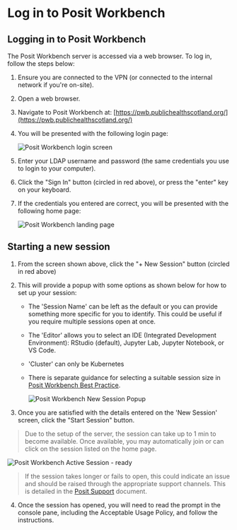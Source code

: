 # Log in to Posit Workbench

## Logging in to Posit Workbench

The Posit Workbench server is accessed via a web browser. To log in, follow the steps below:

1. Ensure you are connected to the VPN (or connected to the internal network if you're on-site).

2. Open a web browser.

3. Navigate to Posit Workbench at: [https://pwb.publichealthscotland.org/](https://pwb.publichealthscotland.org/)

4. You will be presented with the following login page:

    ![Posit Workbench login screen](https://user-images.githubusercontent.com/45657289/186685760-da0d9dc6-cfe8-4afc-93fd-7afaaf6fd91d.png)

5. Enter your LDAP username and password (the same credentials you use to login to your computer).

6. Click the "Sign In" button (circled in red above), or press the "enter" key on your keyboard.

7. If the credentials you entered are correct, you will be presented with the following home page:

    ![Posit Workbench landing page](https://user-images.githubusercontent.com/45657289/199207826-9fb88d1c-88e6-4418-9cec-1ec8a0f02875.png)

## Starting a new session

1. From the screen shown above, click the "+ New Session" button (circled in red above)

2. This will provide a popup with some options as shown below for how to set up your session:
    - The 'Session Name' can be left as the default or you can provide something more specific for you to identify. This could be useful if you require multiple sessions open at once.
    - The 'Editor' allows you to select an IDE (Integrated Development Environment): RStudio (default), Jupyter Lab, Jupyter Notebook, or VS Code.
    - 'Cluster' can only be Kubernetes
    - There is separate guidance for selecting a suitable session size in [Posit Workbench Best Practice](Posit%20Workbench%20Best%20Practice.md).

        ![Posit Workbench New Session Popup](https://user-images.githubusercontent.com/33964310/213692731-889e1f04-c2da-4f2f-b5bf-f82c445b58ae.png)

3. Once you are satisfied with the details entered on the 'New Session' screen, click the "Start Session" button.

> Due to the setup of the server, the session can take up to 1 min to become available. Once available, you may automatically join or can click on the session listed on the home page.

![Posit Workbench Active Session - ready](https://user-images.githubusercontent.com/45657289/199208971-bf977d57-b042-4e43-9e15-b9b107dc89bc.png)

> If the session takes longer or fails to open, this could indicate an issue and should be raised through the appropriate support channels. This is detailed in the [Posit Support](Posit%20Support.md) document.

4. Once the session has opened, you will need to read the prompt in the console pane, including the Acceptable Usage Policy, and follow the instructions.
